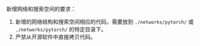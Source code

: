 新增网络和搜索空间的要求：

1. 新增的网络结构和搜索空间相应的代码，需要放到 `./networks/pytorch/` 或 `./networks/pytorch/` 的特定目录下。
2. 严禁从开源软件中直接拷贝代码。
